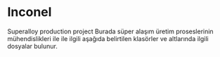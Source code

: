 # Inconel
Superalloy production project
Burada süper alaşım üretim proseslerinin mühendislikleri ile ile ilgili aşağıda belirtilen klasörler ve altlarında ilgili dosyalar bulunur.
